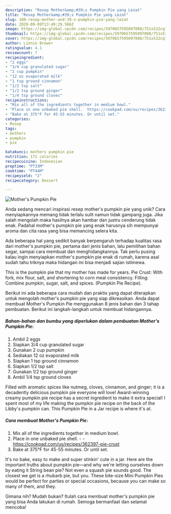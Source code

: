 ```yaml
---
description: "Resep Mother&amp;#39;s Pumpkin Pie yang Lezat"
title: "Resep Mother&amp;#39;s Pumpkin Pie yang Lezat"
slug: 180-resep-mother-and-39-s-pumpkin-pie-yang-lezat
date: 2020-09-09T13:49:29.586Z
image: https://img-global.cpcdn.com/recipes/5970657595097088/751x532cq70/mothers-pumpkin-pie-recipe-main-photo.jpg
thumbnail: https://img-global.cpcdn.com/recipes/5970657595097088/751x532cq70/mothers-pumpkin-pie-recipe-main-photo.jpg
cover: https://img-global.cpcdn.com/recipes/5970657595097088/751x532cq70/mothers-pumpkin-pie-recipe-main-photo.jpg
author: Linnie Brewer
ratingvalue: 4.1
reviewcount: 7
recipeingredient:
- "2 eggs"
- "3/4 cup granulated sugar"
- "2 cup pumpkin"
- "12 oz evaporated milk"
- "1 tsp ground cinnamon"
- "1/2 tsp salt"
- "1/2 tsp ground ginger"
- "1/4 tsp ground cloves"
recipeinstructions:
- "Mix all of the ingredients together in medium bowl."
- "Place in one unbaked pie shell.  https://cookpad.com/us/recipes/362397-pie-crust"
- "Bake at 375°F for 45-55 minutes. Or until set."
categories:
- Resep
tags:
- mothers
- pumpkin
- pie

katakunci: mothers pumpkin pie 
nutrition: 171 calories
recipecuisine: Indonesian
preptime: "PT33M"
cooktime: "PT44M"
recipeyield: "2"
recipecategory: Dessert

---
```



![Mother&#39;s Pumpkin Pie](https://img-global.cpcdn.com/recipes/5970657595097088/751x532cq70/mothers-pumpkin-pie-recipe-main-photo.jpg)

Anda sedang mencari inspirasi resep mother&#39;s pumpkin pie yang unik? Cara menyiapkannya memang tidak terlalu sulit namun tidak gampang juga. Jika salah mengolah maka hasilnya akan hambar dan justru cenderung tidak enak. Padahal mother&#39;s pumpkin pie yang enak harusnya sih mempunyai aroma dan cita rasa yang bisa memancing selera kita.

Ada beberapa hal yang sedikit banyak berpengaruh terhadap kualitas rasa dari mother&#39;s pumpkin pie, pertama dari jenis bahan, lalu pemilihan bahan segar, sampai cara membuat dan menghidangkannya. Tak perlu pusing kalau ingin menyiapkan mother&#39;s pumpkin pie enak di rumah, karena asal sudah tahu triknya maka hidangan ini bisa menjadi sajian istimewa.

This is the pumpkin pie that my mother has made for years. Pie Crust: With fork, mix flour, salt, and shortening to corn meal consistency. Filling: Combine pumpkin, sugar, salt, and spices. (Pumpkin Pie Recipe).


Berikut ini ada beberapa cara mudah dan praktis yang dapat diterapkan untuk mengolah mother&#39;s pumpkin pie yang siap dikreasikan. Anda dapat membuat Mother&#39;s Pumpkin Pie menggunakan 8 jenis bahan dan 3 tahap pembuatan. Berikut ini langkah-langkah untuk membuat hidangannya.

<!--inarticleads1-->

##### Bahan-bahan dan bumbu yang diperlukan dalam pembuatan Mother&#39;s Pumpkin Pie:

1. Ambil 2 eggs
1. Siapkan 3/4 cup granulated sugar
1. Gunakan 2 cup pumpkin
1. Sediakan 12 oz evaporated milk
1. Siapkan 1 tsp ground cinnamon
1. Siapkan 1/2 tsp salt
1. Gunakan 1/2 tsp ground ginger
1. Ambil 1/4 tsp ground cloves


Filled with aromatic spices like nutmeg, cloves, cinnamon, and ginger; it is a decadently delicious pumpkin pie everyone will love! Award-winning creamy pumpkin pie recipe has a secret ingredient to make it extra special! I spent most of my life making the pumpkin pie recipe on the back of the Libby&#39;s pumpkin can. This Pumpkin Pie in a Jar recipe is where it&#39;s at. 

<!--inarticleads2-->

##### Cara membuat Mother&#39;s Pumpkin Pie:

1. Mix all of the ingredients together in medium bowl.
1. Place in one unbaked pie shell. -  - https://cookpad.com/us/recipes/362397-pie-crust
1. Bake at 375°F for 45-55 minutes. Or until set.


It&#39;s no bake, easy to make and super stinkin&#39; cute in a jar. Here are the important truths about pumpkin pie—and why we&#39;re letting ourselves down by eating it String bean pie? Not even a squash pie sounds good. The closest we get is a rhubarb pie, but you. These bite-size Mini Pumpkin Pies would be perfect for parties or special occasions, because you can make so many of them, and they. 

Gimana nih? Mudah bukan? Itulah cara membuat mother&#39;s pumpkin pie yang bisa Anda lakukan di rumah. Semoga bermanfaat dan selamat mencoba!
